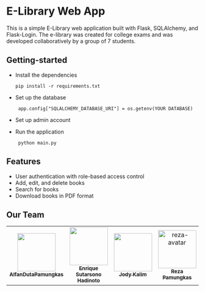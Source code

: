 # E-Library Web App

This is a simple E-Library web application built with Flask, SQLAlchemy, and Flask-Login. The e-library was created for college exams and was developed collaboratively by a group of 7 students.

## Getting-started
- Install the dependencies

    ```pip install -r requirements.txt```

- Set up the database

    ``` app.config["SQLALCHEMY_DATABASE_URI"] = os.getenv(YOUR DATABASE)```

- Set up admin account
- Run the application

    ``` python main.py```

## Features

- User authentication with role-based access control
- Add, edit, and delete books
- Search for books
- Download books in PDF format

## Our Team
<table>
  <tbody>
    <tr>
      <td align="center"><a href="https://github.com/AlfanDutaPamungkas"><img src="https://avatars.githubusercontent.com/u/128448534?v=4?s=100" width="100px;" alt=""/><br /><sub><b>AlfanDutaPamungkas</b></sub></a></td>
      <td align="center"><a href="https://github.com/evauex"><img src="https://avatars.githubusercontent.com/u/129105562?v=4" width="100px;" alt=""/><br /><sub><b>Enrique Sutarsono Hadinoto</b></sub></a></td>
      <td align="center"><a href="https://github.com/Jody16"><img src="https://avatars.githubusercontent.com/u/74524980?v=4" width="100px;" alt=""/><br /><sub><b>Jody Kalim</b></sub></a></td>
      <td align="center"><a href="https://github.com/rezapams"><img src="https://avatars.githubusercontent.com/u/129819582?v=4" width="100px;" alt="reza-avatar"/><br /><sub><b>Reza Pamungkas</b></sub></a></td>
      <td align="center"><a href="https://github.com/RicatS"><img src="https://avatars.githubusercontent.com/u/136470032?v=4" width="100px;" alt=""/><br /><sub><b>Richard Siswanto</b></sub></a></td>
      <td align="center"><a href="https://github.com/sulthan18"><img src="https://avatars.githubusercontent.com/u/126325594?v=4?s=100" width="100px;" alt=""/><br /><sub><b>Sulthan Rafi Hendriansyah</b></sub></a></td>
      <td align="center"><a href="#"><img src="" width="100px;" alt="Saddam-avatar"/><br /><sub><b>Saddam Fatahillah Hakim</b></sub></a></td>
    </tr>
  </tbody>
</table>

